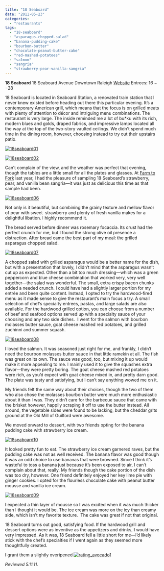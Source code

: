 ```yaml
---
title: "18 Seaboard"
date: "2011-05-23"
categories:
  - "restaurants"
tags:
  - "18-seaboard"
  - "asparagus-chopped-salad"
  - "banana-pudding-cake"
  - "bourbon-butter"
  - "chocolate-peanut-butter-cake"
  - "red-mashed-potatoes"
  - "salmon"
  - "sangria"
  - "strawberry-pear-vanilla-sangria"
---
```


**18 Seaboard** 18 Seaboard Avenue Downtown Raleigh [Website](http://www.18seaboard.com/) Entrees: $16--$28

18 Seaboard is located in Seaboard Station, a renovated train station that I never knew existed before heading out there this particular evening. It’s a contemporary American grill, which means that the focus is on grilled meats with plenty of attention to décor and intriguing menu combinations. The restaurant is very large. The inside reminded me a lot of bu\*ku with its rich, modern blues and golds, draped fabrics, and impressive lamps located all the way at the top of the two-story vaulted ceilings. We didn’t spend much time in the dining room, however, choosing instead to try out their upstairs patio.

[![](http://s3.amazonaws.com/thegourmez-wpmedia/2011/05/18seaboard01.jpg "18seaboard01")](http://s3.amazonaws.com/thegourmez-wpmedia/2011/05/18seaboard01.jpg)

[![](http://s3.amazonaws.com/thegourmez-wpmedia/2011/05/18seaboard02.jpg "18seaboard02")](http://s3.amazonaws.com/thegourmez-wpmedia/2011/05/18seaboard02.jpg)

Can’t complain of the view, and the weather was perfect that evening, though the tables are a little small for all the plates and glasses. At [Farm to Fork](http://www.thegourmez.com/?p=1285) last year, I had the pleasure of sampling 18 Seaboard’s strawberry, pear, and vanilla bean sangria—it was just as delicious this time as that sample had been.

[![](http://s3.amazonaws.com/thegourmez-wpmedia/2011/05/18seaboard06.jpg "18seaboard06")](http://s3.amazonaws.com/thegourmez-wpmedia/2011/05/18seaboard06.jpg)

Not only is it beautiful, but combining the grainy texture and mellow flavor of pear with sweet  strawberry and plenty of fresh vanilla makes for a delightful libation. I highly recommend it.

The bread served before dinner was rosemary focaccia. Its crust had the perfect crunch for me, but I found the strong olive oil presence a distraction. After bread came the best part of my meal: the grilled asparagus chopped salad.

[![](http://s3.amazonaws.com/thegourmez-wpmedia/2011/05/18seaboard07.jpg "18seaboard07")](http://s3.amazonaws.com/thegourmez-wpmedia/2011/05/18seaboard07.jpg)

A chopped salad with grilled asparagus would be a better name for the dish, but with a presentation that lovely, I didn’t mind that the asparagus wasn’t cut up as expected. Other than a bit too much dressing—which was a green peppercorn and blue cheese combination that worked very, very well together—the salad was wonderful. The small, extra crispy bacon chunks added a needed crunch. I could have had a slightly larger portion for my entrée and been quite content. Instead, I opted to try the hardwood-fired menu as it made sense to give the restaurant’s main focus a try. A small selection of chef’s specialty entrees, pastas, and large salads are also available. For the hardwood grilled option, you can choose from a number of beef and seafood options served up with a specialty sauce of your choosing and any two side dishes.  I went for the salmon with bourbon molasses butter sauce, goat cheese mashed red potatoes, and grilled zuchinni and summer squash.

[![](http://s3.amazonaws.com/thegourmez-wpmedia/2011/05/18seaboard08.jpg "18seaboard08")](http://s3.amazonaws.com/thegourmez-wpmedia/2011/05/18seaboard08.jpg)

I loved the salmon. It was seasoned just right for me, and frankly, I didn’t need the bourbon molasses butter sauce in that little ramekin at all. The fish was great on its own. The sauce was good, too, but mixing it up would make it more appealing to me. I mainly used it to give the squashes extra flavor—they were pretty boring. The goat cheese mashed red potatoes were rich, as you’d expect with goat cheese mixed in, and pretty darn good. The plate was tasty and satisfying, but I can’t say anything wowed me on it.

My friends felt the same way about their choices, though the two of them who also chose the molasses bourbon butter were much more enthusiastic about it than I was. They didn’t care for the barbecue sauce that came with the brisket however, happily scraping it off to use the butter instead. All around, the vegetable sides were found to be lacking, but the cheddar grits ground at the Old Mill of Guilford were awesome.

We moved onward to dessert, with two friends opting for the banana pudding cake with strawberry ice cream.

[![](http://s3.amazonaws.com/thegourmez-wpmedia/2011/05/18seaboard10.jpg "18seaboard10")](http://s3.amazonaws.com/thegourmez-wpmedia/2011/05/18seaboard10.jpg)

It looked pretty fun to eat. The strawberry ice cream garnered raves, but the pudding cake was not as well received. The banana flavor was good though it was an odd choice to use bananas that were browned. Since I think it’s wasteful to toss a banana just because it’s been exposed to air, I can’t complain about that, really. My friends though the cake portion of the dish was too dry, however. One friend definitely enjoyed her key lime pie with ginger cookies. I opted for the flourless chocolate cake with peanut butter mousse and vanilla ice cream.

[![](http://s3.amazonaws.com/thegourmez-wpmedia/2011/05/18seaboard09.jpg "18seaboard09")](http://s3.amazonaws.com/thegourmez-wpmedia/2011/05/18seaboard09.jpg)

I expected a thin layer of mousse so I was excited when it was much thicker than I thought it would be. The ice cream was more on the icy than creamy side, which isn’t my favorite texture.  The cake was great if not that original.

18 Seaboard turns out good, satisfying food. If the hardwood grill and dessert options were as inventive as the appetizers and drinks, I would have very impressed. As it was, 18 Seaboard fell a little short for me—I’d likely stick with the chef’s specialties if I went again as they seemed more thoughtfully created.

I grant them a slightly overipened [![](http://s3.amazonaws.com/thegourmez-wpmedia/2009/02/rating_avocado1.gif "rating_avocado1")](http://s3.amazonaws.com/thegourmez-wpmedia/2009/02/rating_avocado1.gif)

_Reviewed 5.11.11._
